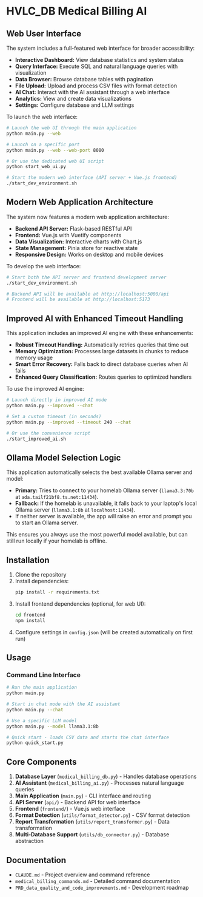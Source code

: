 # HVLC_DB Medical Billing AI

## Web User Interface

The system includes a full-featured web interface for broader accessibility:

- **Interactive Dashboard:** View database statistics and system status
- **Query Interface:** Execute SQL and natural language queries with visualization
- **Data Browser:** Browse database tables with pagination
- **File Upload:** Upload and process CSV files with format detection
- **AI Chat:** Interact with the AI assistant through a web interface
- **Analytics:** View and create data visualizations
- **Settings:** Configure database and LLM settings

To launch the web interface:

```bash
# Launch the web UI through the main application
python main.py --web

# Launch on a specific port
python main.py --web --web-port 8080

# Or use the dedicated web UI script
python start_web_ui.py

# Start the modern web interface (API server + Vue.js frontend)
./start_dev_environment.sh
```

## Modern Web Application Architecture

The system now features a modern web application architecture:

- **Backend API Server:** Flask-based RESTful API
- **Frontend:** Vue.js with Vuetify components
- **Data Visualization:** Interactive charts with Chart.js
- **State Management:** Pinia store for reactive state
- **Responsive Design:** Works on desktop and mobile devices

To develop the web interface:

```bash
# Start both the API server and frontend development server
./start_dev_environment.sh

# Backend API will be available at http://localhost:5000/api
# Frontend will be available at http://localhost:5173
```

## Improved AI with Enhanced Timeout Handling

This application includes an improved AI engine with these enhancements:

- **Robust Timeout Handling:** Automatically retries queries that time out
- **Memory Optimization:** Processes large datasets in chunks to reduce memory usage
- **Smart Error Recovery:** Falls back to direct database queries when AI fails
- **Enhanced Query Classification:** Routes queries to optimized handlers

To use the improved AI engine:

```bash
# Launch directly in improved AI mode
python main.py --improved --chat

# Set a custom timeout (in seconds)
python main.py --improved --timeout 240 --chat

# Or use the convenience script
./start_improved_ai.sh
```

## Ollama Model Selection Logic

This application automatically selects the best available Ollama server and model:

- **Primary:** Tries to connect to your homelab Ollama server (`llama3.3:70b` at `ada.tailf21bf8.ts.net:11434`).
- **Fallback:** If the homelab is unavailable, it falls back to your laptop's local Ollama server (`llama3.1:8b` at `localhost:11434`).
- If neither server is available, the app will raise an error and prompt you to start an Ollama server.

This ensures you always use the most powerful model available, but can still run locally if your homelab is offline.

## Installation

1. Clone the repository
2. Install dependencies:
   ```bash
   pip install -r requirements.txt
   ```
3. Install frontend dependencies (optional, for web UI):
   ```bash
   cd frontend
   npm install
   ```
4. Configure settings in `config.json` (will be created automatically on first run)

## Usage

### Command Line Interface

```bash
# Run the main application
python main.py

# Start in chat mode with the AI assistant
python main.py --chat

# Use a specific LLM model
python main.py --model llama3.1:8b

# Quick start - loads CSV data and starts the chat interface
python quick_start.py
```

## Core Components

1. **Database Layer** (`medical_billing_db.py`) - Handles database operations
2. **AI Assistant** (`medical_billing_ai.py`) - Processes natural language queries
3. **Main Application** (`main.py`) - CLI interface and routing
4. **API Server** (`api/`) - Backend API for web interface
5. **Frontend** (`frontend/`) - Vue.js web interface
6. **Format Detection** (`utils/format_detector.py`) - CSV format detection
7. **Report Transformation** (`utils/report_transformer.py`) - Data transformation
8. **Multi-Database Support** (`utils/db_connector.py`) - Database abstraction

## Documentation

- `CLAUDE.md` - Project overview and command reference
- `medical_billing_commands.md` - Detailed command documentation
- `PRD_data_quality_and_code_improvements.md` - Development roadmap